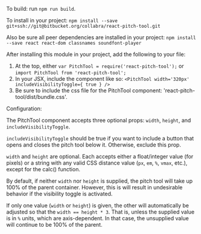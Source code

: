 To build: run `npm run build`.

To install in your project:
`npm install --save git+ssh://git@bitbucket.org/collabra/react-pitch-tool.git`

Also be sure all peer dependencies are installed in your project:
`npm install --save react react-dom classnames soundfont-player`

After installing this module in your project, add the following to your file:

1. At the top, either `var PitchTool = require('react-pitch-tool');` or `import PitchTool from 'react-pitch-tool';`
2. In your JSX, include the component like so: `<PitchTool width='320px' includeVisibilityToggle={ true } />`
3. Be sure to include the css file for the PitchTool component: 'react-pitch-tool/dist/bundle.css'.

Configuration:

The PitchTool component accepts three optional props: `width`, `height`, and `includeVisibilityToggle`.

`includeVisibilityToggle` should be true if you want to include a button that opens and closes the pitch tool below it. Otherwise, exclude this prop.

`width` and `height` are optional. Each accepts either a float/integer value (for pixels) or a string with any valid CSS distance value (`px`, `em`, `%`, `vmax`, etc.), except for the calc() function.

By default, if neither `width` nor `height` is supplied, the pitch tool will take up 100% of the parent container. However, this is will result in undesirable behavior if the visibility toggle is activated.

If only one value (`width` or `height`) is given, the other will automatically be adjusted so that the `width == height * 3`. That is, unless the supplied value is in `%` units, which are axis-dependent. In that case, the unsupplied value will continue to be 100% of the parent.
